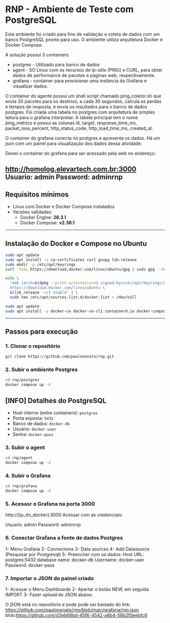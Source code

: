 # **RNP - Ambiente de Teste com PostgreSQL**

Este ambiente foi criado para fins de validação e coleta de dados com um banco PostgreSQL pronto para uso. 
O ambiente utiliza arquitetura Docker e Docker Compose.

A solução possui 3 containers:
- postgres - Utilizado para banco de dados
- agent    - SO Linux com os recursos de ip-utils (PING) e CURL, para obter dados de performance de pacotes e páginas web, respectivamente.
- grafana  - container para provisionar uma instância do Grafana e visualizar dados.

O container do agente possui um shell script chamado ping_coletor.sh que envia 30 pacotes para os destinos, a cada 30 segundos, calcula as perdas e tempos de resposta, e envia os resultados para o banco de dados postgres.
Foi criada uma tabela no postgres com arquitetura de simples leitura para o grafana interpretar. A tabela principal tem o nome ping_metrics e possui as colunas id, target, response_time_ms, packet_loss_percent, http_status_code, http_load_time_ms, created_at.

O container do grafana conecta no postgres e apresenta os dados. Há um json com um painel para visualização dos dados dessa atividade.

Deixei o container do grafana para ser acessado pela web no endereço:

http://homolog.elevartech.com.br:3000
Usuario: admin 
Password: adminrnp
---

## **Requisitos mínimos**

- Linux com Docker e Docker Compose instalados
- Versões validadas:
  - Docker Engine: **28.3.1**
  - Docker Compose: **v2.38.1**

---

## **Instalação do Docker e Compose no Ubuntu**

```bash
sudo apt update
sudo apt install -y ca-certificates curl gnupg lsb-release
sudo mkdir -p /etc/apt/keyrings
curl -fsSL https://download.docker.com/linux/ubuntu/gpg | sudo gpg --dearmor -o /etc/apt/keyrings/docker.gpg

echo \
  "deb [arch=$(dpkg --print-architecture) signed-by=/etc/apt/keyrings/docker.gpg] \
  https://download.docker.com/linux/ubuntu \
  $(lsb_release -cs) stable" | \
  sudo tee /etc/apt/sources.list.d/docker.list > /dev/null

sudo apt update
sudo apt install -y docker-ce docker-ce-cli containerd.io docker-compose-plugin
```

---

## **Passos para execução**

### 1. Clonar o repositório

```bash
git clone https://github.com/paulononato/rnp.git
```

### 2. Subir o ambiente Postgres

```bash
cd rnp/postgres
docker compose up -d
```
## [INFO] **Detalhes do PostgreSQL**

- Host interno (entre containers): `postgres`
- Porta exposta: `5432`
- Banco de dados: `docker-db`
- Usuário: `docker-user`
- Senha: `docker-pass`

### 3. Subir o agent

```bash
cd rnp/agent
docker compose up -d
```
### 4. Subir o Grafana

```bash
cd rnp/grafana
docker compose up -d
```
### 5. Acesasr o Grafana na porta 3000
http://[ip_do_docker]:3000
Acessar com as credenciais:

Usuario: admin
Password: adminrnp

### 6. Conectar Grafana a fonte de dados Postgres
1- Menu Grafana
2- Connections
3- Data sources
4- Add Datasource (Pesquisar por Postgresql)
5- Preencher com os dados:
Host URL: postgres:5432
database name: docker-db
Username: docker-user
Password: docker-pass

### 7. Importar o JSON do painel criado
1- Acessar o Menu Dashboards
2- Apertar o botão NEW, em seguida IMPORT
3- Fazer upload do JSON abaixo.

O jSON está no repositório e pode  pode ser baixado do link: 
https://github.com/paulononato/rnp/blob/main/grafana/rnp.json
blob:https://github.com/d3eb68bd-45f6-4542-a6b4-56b2f0eebfc6
